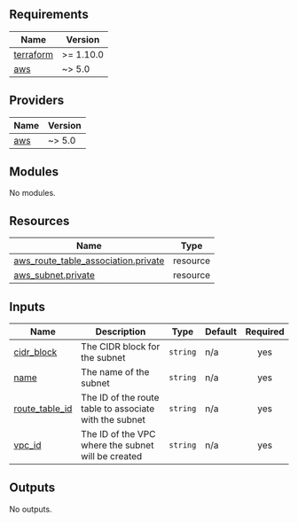 <!-- BEGIN_TF_DOCS -->
## Requirements

| Name | Version |
|------|---------|
| <a name="requirement_terraform"></a> [terraform](#requirement\_terraform) | >= 1.10.0 |
| <a name="requirement_aws"></a> [aws](#requirement\_aws) | ~> 5.0 |

## Providers

| Name | Version |
|------|---------|
| <a name="provider_aws"></a> [aws](#provider\_aws) | ~> 5.0 |

## Modules

No modules.

## Resources

| Name | Type |
|------|------|
| [aws_route_table_association.private](https://registry.terraform.io/providers/hashicorp/aws/latest/docs/resources/route_table_association) | resource |
| [aws_subnet.private](https://registry.terraform.io/providers/hashicorp/aws/latest/docs/resources/subnet) | resource |

## Inputs

| Name | Description | Type | Default | Required |
|------|-------------|------|---------|:--------:|
| <a name="input_cidr_block"></a> [cidr\_block](#input\_cidr\_block) | The CIDR block for the subnet | `string` | n/a | yes |
| <a name="input_name"></a> [name](#input\_name) | The name of the subnet | `string` | n/a | yes |
| <a name="input_route_table_id"></a> [route\_table\_id](#input\_route\_table\_id) | The ID of the route table to associate with the subnet | `string` | n/a | yes |
| <a name="input_vpc_id"></a> [vpc\_id](#input\_vpc\_id) | The ID of the VPC where the subnet will be created | `string` | n/a | yes |

## Outputs

No outputs.
<!-- END_TF_DOCS -->